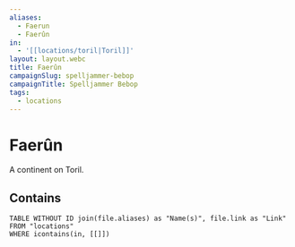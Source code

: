 ```yaml
---
aliases:
  - Faerun
  - Faerûn
in:
  - '[[locations/toril|Toril]]'
layout: layout.webc
title: Faerûn
campaignSlug: spelljammer-bebop
campaignTitle: Spelljammer Bebop
tags:
  - locations
---
```

# Faerûn

A continent on Toril.

## Contains
```dataview
TABLE WITHOUT ID join(file.aliases) as "Name(s)", file.link as "Link"
FROM "locations"
WHERE icontains(in, [[]])
```
